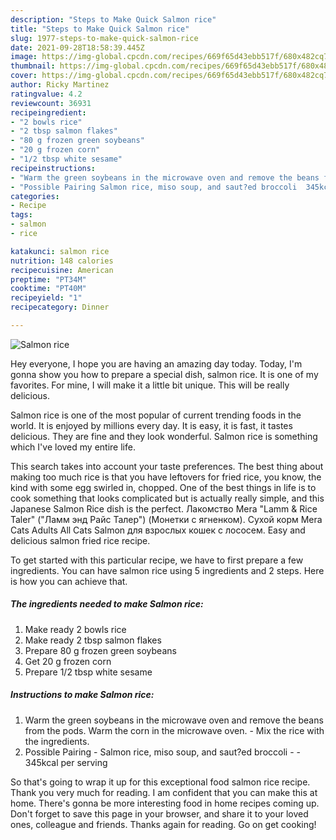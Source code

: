 ```yaml
---
description: "Steps to Make Quick Salmon rice"
title: "Steps to Make Quick Salmon rice"
slug: 1977-steps-to-make-quick-salmon-rice
date: 2021-09-28T18:58:39.445Z
image: https://img-global.cpcdn.com/recipes/669f65d43ebb517f/680x482cq70/salmon-rice-recipe-main-photo.jpg
thumbnail: https://img-global.cpcdn.com/recipes/669f65d43ebb517f/680x482cq70/salmon-rice-recipe-main-photo.jpg
cover: https://img-global.cpcdn.com/recipes/669f65d43ebb517f/680x482cq70/salmon-rice-recipe-main-photo.jpg
author: Ricky Martinez
ratingvalue: 4.2
reviewcount: 36931
recipeingredient:
- "2 bowls rice"
- "2 tbsp salmon flakes"
- "80 g frozen green soybeans"
- "20 g frozen corn"
- "1/2 tbsp white sesame"
recipeinstructions:
- "Warm the green soybeans in the microwave oven and remove the beans from the pods. Warm the corn in the microwave oven. Mix the rice with the ingredients."
- "Possible Pairing Salmon rice, miso soup, and saut?ed broccoli  345kcal per serving"
categories:
- Recipe
tags:
- salmon
- rice

katakunci: salmon rice 
nutrition: 148 calories
recipecuisine: American
preptime: "PT34M"
cooktime: "PT40M"
recipeyield: "1"
recipecategory: Dinner

---
```



![Salmon rice](https://img-global.cpcdn.com/recipes/669f65d43ebb517f/680x482cq70/salmon-rice-recipe-main-photo.jpg)

Hey everyone, I hope you are having an amazing day today. Today, I'm gonna show you how to prepare a special dish, salmon rice. It is one of my favorites. For mine, I will make it a little bit unique. This will be really delicious.

Salmon rice is one of the most popular of current trending foods in the world. It is enjoyed by millions every day. It is easy, it is fast, it tastes delicious. They are fine and they look wonderful. Salmon rice is something which I've loved my entire life.

This search takes into account your taste preferences. The best thing about making too much rice is that you have leftovers for fried rice, you know, the kind with some egg swirled in, chopped. One of the best things in life is to cook something that looks complicated but is actually really simple, and this Japanese Salmon Rice dish is the perfect. Лакомство Mera "Lamm & Rice Taler" ("Ламм энд Райс Талер") (Монетки с ягненком). Сухой корм Mera Cats Adults All Cats Salmon для взрослых кошек с лососем. Easy and delicious salmon fried rice recipe.


To get started with this particular recipe, we have to first prepare a few ingredients. You can have salmon rice using 5 ingredients and 2 steps. Here is how you can achieve that.

<!--inarticleads1-->

##### The ingredients needed to make Salmon rice:

1. Make ready 2 bowls rice
1. Make ready 2 tbsp salmon flakes
1. Prepare 80 g frozen green soybeans
1. Get 20 g frozen corn
1. Prepare 1/2 tbsp white sesame




<!--inarticleads2-->

##### Instructions to make Salmon rice:

1. Warm the green soybeans in the microwave oven and remove the beans from the pods. Warm the corn in the microwave oven. - Mix the rice with the ingredients.
1. Possible Pairing - Salmon rice, miso soup, and saut?ed broccoli -  - 345kcal per serving




So that's going to wrap it up for this exceptional food salmon rice recipe. Thank you very much for reading. I am confident that you can make this at home. There's gonna be more interesting food in home recipes coming up. Don't forget to save this page in your browser, and share it to your loved ones, colleague and friends. Thanks again for reading. Go on get cooking!
